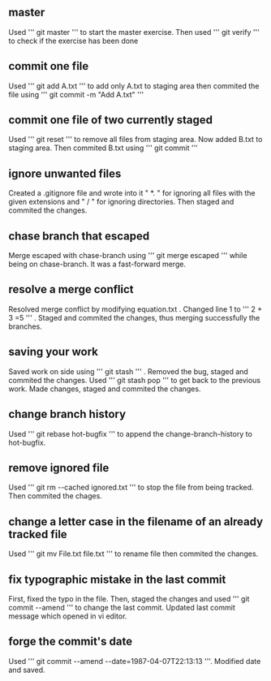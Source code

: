 ## master

Used ''' git master ''' to start the master exercise. Then used ''' git verify ''' to check if the exercise has been done

## commit one file

Used ''' git add A.txt ''' to add only A.txt to staging area then commited the file using ''' git commit -m "Add A.txt" '''

## commit one file of two currently staged

Used ''' git reset ''' to remove all files from staging area. Now added B.txt to staging area. Then commited B.txt using ''' git commit '''

## ignore unwanted files

Created a .gitignore file and wrote into it " *.<extension-name> " for ignoring all files with the given extensions and " <library-name>/ " for ignoring directories. Then staged and commited the changes.

## chase branch that escaped

Merge escaped with chase-branch using ''' git merge escaped ''' while being on chase-branch. It was a fast-forward merge.

## resolve a merge conflict

Resolved merge conflict by modifying equation.txt . Changed line 1 to ''' 2 + 3 =5 ''' . Staged and commited the changes, thus merging successfully the branches.

## saving your work

Saved work on side using ''' git stash ''' . Removed the bug, staged and commited the changes. Used ''' git stash pop ''' to get back to the previous work. Made changes, staged and commited the changes.

## change branch history

Used ''' git rebase hot-bugfix ''' to append the change-branch-history to hot-bugfix.

## remove ignored file

Used ''' git rm --cached ignored.txt ''' to stop the file from being tracked. Then commited the chages.

## change a letter case in the filename of an already tracked file

Used ''' git mv File.txt file.txt ''' to rename file then commited the changes.

## fix typographic mistake in the last commit

First, fixed the typo in the file. Then, staged the changes and used ''' git commit --amend ''' to change the last commit. Updated last commit message which opened in vi editor. 

## forge the commit's date

Used ''' git commit --amend --date=1987-04-07T22:13:13 '''. Modified date and saved. 

